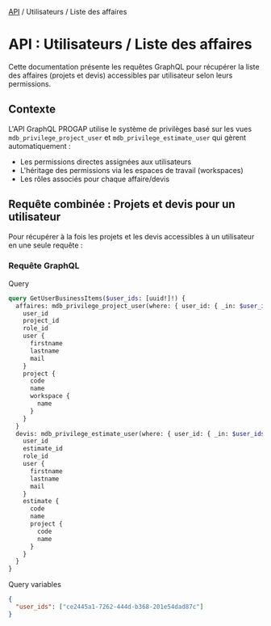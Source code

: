 [API](..) / Utilisateurs / Liste des affaires

# API : Utilisateurs / Liste des affaires

Cette documentation présente les requêtes GraphQL pour récupérer la liste des affaires (projets et devis) accessibles par utilisateur selon leurs permissions.

## Contexte

L'API GraphQL PROGAP utilise le système de privilèges basé sur les vues `mdb_privilege_project_user` et `mdb_privilege_estimate_user` qui gèrent automatiquement :

- Les permissions directes assignées aux utilisateurs
- L'héritage des permissions via les espaces de travail (workspaces)
- Les rôles associés pour chaque affaire/devis

## Requête combinée : Projets et devis pour un utilisateur

Pour récupérer à la fois les projets et les devis accessibles à un utilisateur en une seule requête :

### Requête GraphQL

Query

```graphql
query GetUserBusinessItems($user_ids: [uuid!]!) {
  affaires: mdb_privilege_project_user(where: { user_id: { _in: $user_ids } }) {
    user_id
    project_id
    role_id
    user {
      firstname
      lastname
      mail
    }
    project {
      code
      name
      workspace {
        name
      }
    }
  }
  devis: mdb_privilege_estimate_user(where: { user_id: { _in: $user_ids } }) {
    user_id
    estimate_id
    role_id
    user {
      firstname
      lastname
      mail
    }
    estimate {
      code
      name
      project {
        code
        name
      }
    }
  }
}
```

Query variables

```json
{
  "user_ids": ["ce2445a1-7262-444d-b368-201e54dad87c"]
}
```

